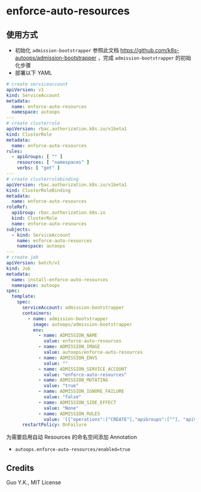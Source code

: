 # enforce-auto-resources

## 使用方式

* 初始化 `admission-bootstrapper`
  参照此文档 https://github.com/k8s-autoops/admission-bootstrapper ，完成 `admission-bootstrapper` 的初始化步骤
* 部署以下 YAML

```yaml
# create serviceaccount
apiVersion: v1
kind: ServiceAccount
metadata:
  name: enforce-auto-resources
  namespace: autoops
---
# create clusterrole
apiVersion: rbac.authorization.k8s.io/v1beta1
kind: ClusterRole
metadata:
  name: enforce-auto-resources
rules:
  - apiGroups: [ "" ]
    resources: [ "namespaces" ]
    verbs: [ "get" ]
---
# create clusterrolebinding
apiVersion: rbac.authorization.k8s.io/v1beta1
kind: ClusterRoleBinding
metadata:
  name: enforce-auto-resources
roleRef:
  apiGroup: rbac.authorization.k8s.io
  kind: ClusterRole
  name: enforce-auto-resources
subjects:
  - kind: ServiceAccount
    name: enforce-auto-resources
    namespace: autoops
---
# create job
apiVersion: batch/v1
kind: Job
metadata:
  name: install-enforce-auto-resources
  namespace: autoops
spec:
  template:
    spec:
      serviceAccount: admission-bootstrapper
      containers:
        - name: admission-bootstrapper
          image: autoops/admission-bootstrapper
          env:
            - name: ADMISSION_NAME
              value: enforce-auto-resources
            - name: ADMISSION_IMAGE
              value: autoops/enforce-auto-resources
            - name: ADMISSION_ENVS
              value: ""
            - name: ADMISSION_SERVICE_ACCOUNT
              value: "enforce-auto-resources"
            - name: ADMISSION_MUTATING
              value: "true"
            - name: ADMISSION_IGNORE_FAILURE
              value: "false"
            - name: ADMISSION_SIDE_EFFECT
              value: "None"
            - name: ADMISSION_RULES
              value: '[{"operations":["CREATE"],"apiGroups":[""], "apiVersions":["*"], "resources":["services"]}]'
      restartPolicy: OnFailure
```

为需要启用自动 Resources 的命名空间添加 Annotation

* `autoops.enforce-auto-resources/enabled=true`

## Credits

Guo Y.K., MIT License
